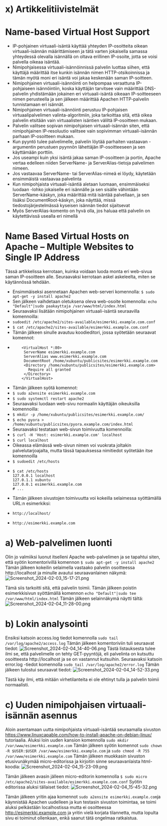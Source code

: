 # x) Artikkelitiivistelmät 

# Name-based Virtual Host Support

- IP-pohjainen virtuaali-isäntä käyttää yhteyden IP-osoitteita oikean virtuaali-isännän määrittämiseen ja tätä varten jokaisella samassa yhteydessä olevalla isännällä on oltava erillinen IP-osoite, jotta se voisi palvella oikeaa isäntää.
- Nimipohjaisessa virtuaali-isännöinnissä palvelin luottaa siihen, että käyttäjä määrittää itse kunkin isännän nimen HTTP-otsikoinnissa ja tämän myötä moni eri isäntä voi jakaa keskenään saman IP-soitteen.
- Nimipohjainen virtuaali-isännöinti on helpompaa veraattuna IP-pohjaiseen isännöintiin, koska käyttäjän tarvitsee vain määrittää DNS-palvelin yhdistämään jokainen eri virtuaali-isäntä oikeaan IP-soitteeseen nimen perusteella ja sen jälkeen määrittää Apachen HTTP-palvelin tunnistamaan eri isännät.
- Nimipohjainen virtuaali-isännöinti perustuu IP-pohjaisen virtuaalipalvelimen valinta-algoritmiin, joka tarkoittaa sitä, että oikea palvelin etsitään vain virtuaalisten isäntien väliltä IP-osoitteen mukaan.
- Palvelin valitsee sopivan nimipohjaisen virtuaali-isännän siten, että nimipohjainen IP-resoluutio valitsee vain sopivimman virtuaali-isännän parhaan IP-osoitteen mukaan.
- Kun pyyntö tulee palvelimelle, palvelin löytää parhaiten vastaavan <VirtualHost>-argumentin perustuen pyynnön lähettäjän IP-osoitteeseen ja sen käyttämään porttiin.
- Jos useampi kuin yksi isäntä jakaa saman IP-osoitteen ja portin, Apache vertaa edelleen niiden ServerName- ja ServerAlias-tietoja palvelimen nimeen.
- Jos vastaavaa ServerName- tai ServerAlias-nimeä ei löydy, käytetään ensimmäistä vastaavaa palvelinta
- Kun nimipohjaista virtuaali-isäntiä aletaan luomaan, ensimmäiseksi luodaan <VirtualHost>-lohko jokaiselle eri isännälle ja sen sisälle vähintään ServerName-käskyn, joka määrittää mitä isäntää palvellaan, ja sen lisäksi DocumentRoot-käskyn, joka näyttää, missä tiedostojärjestelmässä kyseisen isännän tiedot sijaitsevat
- Myös ServerAlias-komento on hyvä olla, jos haluaa että palvelin on käytettävissä usealla eri nimellä

# Name Based Virtual Hosts on Apache – Multiple Websites to Single IP Address

Tässä artikkelissa kerrotaan, kuinka voidaan luoda monta eri web-sivua saman IP-osoitteen alle. Seuraavaksi kerrotaan askel askeleelta, miten se käytännössä tehdään.
- Ensimmäiseksi asennetaan Apachen web-serveri komennolla:
    ```$ sudo apt-get -y install apache2```
- Sen jälkeen vaihdetaan oletuksena oleva web-osoite komennolla:
    ```echo "Default"|sudo paakayttaja /var/www/html/index.html```
- Seuraavaksi lisätään nimipohjainen virtuaali-isäntä seuraavilla komennoilla:
-   ```sudoedit /etc/apache2/sites-available/esimerkki.example.com.conf```
-   ```$ cat /etc/apache2/sites-available/esimerkki.example.com.conf```
- Tämän jälkeen sinulle avautuu koodieditori, jossa syötetään seuraavat komennot:
-   ```
        <VirtualHost *:80>
         ServerName esimerkki.example.com
         ServerAlias www.esimerkki.example.com
         DocumentRoot /home/xubuntu/publicsites/esimerkki.example.com
         <Directory /home/xubuntu/publicsites/esimerkki.example.com>
           Require all granted
         </Directory>
        </VirtualHost>
     ```
- Tämän jälkeen syötä komennot:
-   ```$ sudo a2ensite esimerkki.example.com```
-   ```$ sudo systemctl restart apache2```
- Seuraavaksi luodaan web-sivu normaalin käyttäjän oikeuksilla komennoilla:
-   ```$ mkdir -p /home/xubuntu/publicsites/esimerkki.example.com/```
-   ```$ echo pyora > /home/xubuntu/publicsites/pyora.example.com/index.html```
- Seuraavaksi testataan web-sivun toimivuutta komennoilla:
-    ```$ curl -H 'Host: esimerkki.example.com' localhost```
-    ```$ curl localhost```
- Oikeassa elämässä web-sivun nimen voi vuokrata joltakin palvelutarjoajalta, mutta tässä tapauksessa nimitiedot syötetään itse komennoilla
-    ```$ sudoedit /etc/hosts```
-    ```
     $ cat /etc/hosts
     127.0.0.1 localhost
     127.0.1.1 xubuntu
     127.0.0.1 esimerkki.example.com
     # ...
     ```
- Tämän jälkeen sivustojen toimivuutta voi kokeilla selaimessa syöttämällä URL:n esimerkiksi:
-     http://localhost/
-     http://esimerkki.example.com

# a) Web-palvelimen luonti
Olin jo valmiiksi luonut itselleni Apache web-palvelimen ja se tapahtui siten, että syötin komentorivillä komennon
    ```$ sudo apt-get -y install apache2```
Tämän jälkeen kokeilin selaimella vastaako palvelin osoitteessa http://localhost ja minulle avautui seuraavanlainen näkymä:
![Screenshot_2024-02-03_15-17-21.png](https://github.com/JukkaLak/h3HelloWebServer/blob/main/Screenshot_2024-02-03_15-17-21.png)

Tämä siis tarkoitti sitä, että palvelin toimii. Tämän jälkeen poistin esimerkkisivun syöttämällä komennon 
    ``echo "Default"|sudo tee /var/www/html/index.html``
Tämän jälkeen selainnäkymä näytti tältä:
![Screenshot_2024-02-04_11-28-00.png](https://github.com/JukkaLak/h3HelloWebServer/blob/main/Screenshot_2024-02-04_11-28-00.png)

# b) Lokin analysointi
Ensiksi katsoin access.log tiedot komennolla 
    ``sudo tail /var/log/apache2/access.log``
Tämän jälkeen komentoriviin tuli seuraavat tiedot:
![Screenshot_2024-02-04_14-40-06.png](https://github.com/JukkaLak/h3HelloWebServer/blob/main/Screenshot_2024-02-04_14-40-06.png)
Tästä listauksesta tulee ilmi se, että palvelimelle on tehty GET-pyyntöjä, eli palvelinta on kutsuttu osoitteesta http://localhost ja se on vastannut kutsuihin. 
Seuraavaksi katsoin error.log -tiedot komennolla
    ``sudo tail /var/log/apache2/error.log``
Tämän jälkeen tulostui seuraavat tiedot:
![Screenshot_2024-02-04_14-52-33.png](https://github.com/JukkaLak/h3HelloWebServer/blob/main/Screenshot_2024-02-04_14-52-33.png)

Tästä käy ilmi, että mitään virhetilanteita ei ole ehtinyt tulla ja palvelin toimii normaalisti.

# c) Uuden nimipohjaisen virtuaali-isännän asennus
Aloin asentamaan uutta nimipohjaista virtuaali-isäntää seuraamalla sivuston https://www.linuxcapable.com/how-to-install-apache-on-debian-linux/ tutoriaalia. Aluksi loin uuden kansion komennolla 
    ``sudo mkdir /var/www/esimerkki.example.com``
Tämän jälkeen syötin komennot
    ``sudo chown -R $USER:$USER /var/www/esimerkki.example.com`` ja
    ``sudo chmod -R 755 /var/www/esimerkki.example.com``
Tämän jälkeen muokkasin sivuston etusivunäkymää micro-editorissa ja kirjoitin sinne seuraavanlaista html-koodia:
![Screenshot_2024-02-04_15-23-09.png](https://github.com/JukkaLak/h3HelloWebServer/blob/main/Screenshot_2024-02-04_15-23-09.png)

Tämän jälkeen avasin jälleen micro-editorin komennolla 
    ```$ sudo micro /etc/apache2/sites-available/esimerkki.example.com.conf```
Syötin editorissa aluksi tällaiset tiedot:
![Screenshot_2024-02-04_15-45-32.png](https://github.com/JukkaLak/h3HelloWebServer/blob/main/Screenshot_2024-02-04_15-45-32.png)

Tämän jälkeen yritin ajaa komennot 
    ```sudo a2ensite esimerkki.example.com```ja käynnistää Apachen uudelleen ja kun testasin sivuston toimintaa, se toimi aluksi pelkästään localhostissa mutta ei osoitteessa http://esimerkki.example.com ja yritin vielä korjata tilannetta, mutta lopulta sivu ei toiminut ollenkaan, enkä saanut tätä ongelmaa ratkaistua.
    







